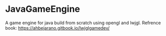 # JavaGameEngine

A game engine for java build from scratch using opengl and lwjgl.
Refrence book: https://ahbejarano.gitbook.io/lwjglgamedev/
